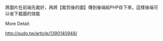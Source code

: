 <p>將圖片在前端先裁好，再將【裁剪後的圖】傳到後端給PHP存下來，這樣後端可以省下裁圖的效能</p>
<p>More Detail:</p>
<p><a href="http://sudo.tw/article/1390140948/" target="new">http://sudo.tw/article/1390140948/</a></p>